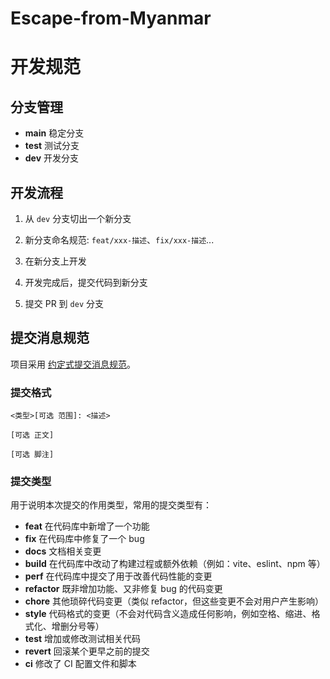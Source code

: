 # Escape-from-Myanmar

# 开发规范

## 分支管理

- **main** 稳定分支
- **test** 测试分支
- **dev** 开发分支

## 开发流程

1. 从 `dev` 分支切出一个新分支
2. 新分支命名规范: `feat/xxx-描述`、`fix/xxx-描述`...

3. 在新分支上开发
4. 开发完成后，提交代码到新分支
5. 提交 PR 到 `dev` 分支

## 提交消息规范

项目采用 [约定式提交消息规范](https://www.conventionalcommits.org/zh-hans/)。

### 提交格式

```
<类型>[可选 范围]: <描述>

[可选 正文]

[可选 脚注]
```

### 提交类型

用于说明本次提交的作用类型，常用的提交类型有：

- **feat** 在代码库中新增了一个功能
- **fix** 在代码库中修复了一个 bug
- **docs** 文档相关变更
- **build** 在代码库中改动了构建过程或额外依赖（例如：vite、eslint、npm 等）
- **perf** 在代码库中提交了用于改善代码性能的变更
- **refactor** 既非增加功能、又非修复 bug 的代码变更
- **chore** 其他琐碎代码变更（类似 refactor，但这些变更不会对用户产生影响）
- **style** 代码格式的变更（不会对代码含义造成任何影响，例如空格、缩进、格式化、增删分号等）
- **test** 增加或修改测试相关代码
- **revert** 回滚某个更早之前的提交
- **ci** 修改了 CI 配置文件和脚本
